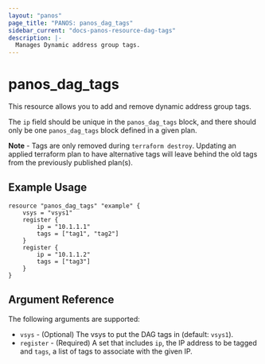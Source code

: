 ```yaml
---
layout: "panos"
page_title: "PANOS: panos_dag_tags"
sidebar_current: "docs-panos-resource-dag-tags"
description: |-
  Manages Dynamic address group tags.
---
```


# panos_dag_tags

This resource allows you to add and remove dynamic address group tags.

The `ip` field should be unique in the `panos_dag_tags` block, and there
should only be one `panos_dag_tags` block defined in a given plan.

**Note** - Tags are only removed during `terraform destroy`.  Updating an
applied terraform plan to have alternative tags will leave behind the
old tags from the previously published plan(s).

## Example Usage

```hcl
resource "panos_dag_tags" "example" {
    vsys = "vsys1"
    register {
        ip = "10.1.1.1"
        tags = ["tag1", "tag2"]
    }
    register {
        ip = "10.1.1.2"
        tags = ["tag3"]
    }
}
```

## Argument Reference

The following arguments are supported:

* `vsys` - (Optional) The vsys to put the DAG tags in (default: `vsys1`).
* `register` - (Required) A set that includes `ip`, the IP address to be tagged
  and `tags`, a list of tags to associate with the given IP.
